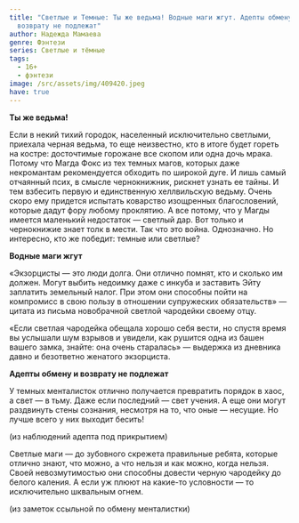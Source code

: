 ```yaml
---
title: "Светлые и Темные: Ты же ведьма! Водные маги жгут. Адепты обмену и
  возврату не подлежат"
author: Надежда Мамаева
genre: Фэнтези
series: Светлые и тёмные
tags:
  - 16+
  - фэнтези
image: /src/assets/img/409420.jpeg
have: true
---
```

**Ты же ведьма!**

Если в некий тихий городок, населенный исключительно светлыми, приехала черная ведьма, то еще неизвестно, кто в итоге будет гореть на костре: досточтимые горожане все скопом или одна дочь мрака. Потому что Магда Фокс из тех темных магов, которых даже некромантам рекомендуется обходить по широкой дуге. И лишь самый отчаянный псих, в смысле чернокнижник, рискнет узнать ее тайны. И тем взбесить первую и единственную хеллвильскую ведьму. Очень скоро ему придется испытать коварство изощренных благословений, которые дадут фору любому проклятию. А все потому, что у Магды имеется маленький недостаток — светлый дар. Вот только и чернокнижие знает толк в мести. Так что это война. Однозначно. Но интересно, кто же победит: темные или светлые?

**Водные маги жгут**

«Экзорцисты — это люди долга. Они отлично помнят, кто и сколько им должен. Могут выбить недоимку даже с инкуба и заставить Эйту заплатить земельный налог. При этом они способны пойти на компромисс в свою пользу в отношении супружеских обязательств» — цитата из письма новобрачной светлой чародейки своему отцу.

«Если светлая чародейка обещала хорошо себя вести, но спустя время вы услышали шум взрывов и увидели, как рушится одна из башен вашего замка, знайте: она очень старалась» — выдержка из дневника давно и безответно женатого экзорциста.

**Адепты обмену и возврату не подлежат**

У темных менталисток отлично получается превратить порядок в хаос, а свет — в тьму. Даже если последний — свет учения. А еще они могут раздвинуть стены сознания, несмотря на то, что оные — несущие. Но лучше всего у них выходит бесить!

(из наблюдений адепта под прикрытием)

Светлые маги — до зубовного скрежета правильные ребята, которые отлично знают, что можно, а что нельзя и как можно, когда нельзя. Своей невозмутимостью они способны довести черную чародейку до белого каления. А если уж плюют на какие-то условности — то исключительно шквальным огнем.

(из заметок ссыльной по обмену менталистки)
